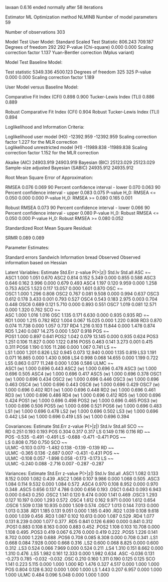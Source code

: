lavaan 0.6.16 ended normally after 58 iterations

  Estimator                                         ML
  Optimization method                           NLMINB
  Number of model parameters                        59

  Number of observations                           303

Model Test User Model:
                                              Standard      Scaled
  Test Statistic                               806.243     709.187
  Degrees of freedom                               292         292
  P-value (Chi-square)                           0.000       0.000
  Scaling correction factor                                  1.137
    Yuan-Bentler correction (Mplus variant)                       

Model Test Baseline Model:

  Test statistic                              5349.336    4500.123
  Degrees of freedom                               325         325
  P-value                                        0.000       0.000
  Scaling correction factor                                  1.189

User Model versus Baseline Model:

  Comparative Fit Index (CFI)                    0.898       0.900
  Tucker-Lewis Index (TLI)                       0.886       0.889
                                                                  
  Robust Comparative Fit Index (CFI)                         0.904
  Robust Tucker-Lewis Index (TLI)                            0.894

Loglikelihood and Information Criteria:

  Loglikelihood user model (H0)             -12392.959  -12392.959
  Scaling correction factor                                  1.227
      for the MLR correction                                      
  Loglikelihood unrestricted model (H1)     -11989.838  -11989.838
  Scaling correction factor                                  1.152
      for the MLR correction                                      
                                                                  
  Akaike (AIC)                               24903.919   24903.919
  Bayesian (BIC)                             25123.029   25123.029
  Sample-size adjusted Bayesian (SABIC)      24935.912   24935.912

Root Mean Square Error of Approximation:

  RMSEA                                          0.076       0.069
  90 Percent confidence interval - lower         0.070       0.063
  90 Percent confidence interval - upper         0.083       0.075
  P-value H_0: RMSEA <= 0.050                    0.000       0.000
  P-value H_0: RMSEA >= 0.080                    0.165       0.001
                                                                  
  Robust RMSEA                                               0.073
  90 Percent confidence interval - lower                     0.066
  90 Percent confidence interval - upper                     0.080
  P-value H_0: Robust RMSEA <= 0.050                         0.000
  P-value H_0: Robust RMSEA >= 0.080                         0.052

Standardized Root Mean Square Residual:

  SRMR                                           0.089       0.089

Parameter Estimates:

  Standard errors                             Sandwich
  Information bread                           Observed
  Observed information based on                Hessian

Latent Variables:
                   Estimate  Std.Err  z-value  P(>|z|)   Std.lv  Std.all
  ASC =~                                                                
    ASC1              1.000                               1.051    0.670
    ASC2              0.814    0.152    5.349    0.000    0.855    0.588
    ASC3              0.646    0.162    3.996    0.000    0.679    0.493
    ASC4              1.197    0.120    9.959    0.000    1.258    0.753
    ASC5              1.523    0.117   13.057    0.000    1.601    0.870
  OSC =~                                                                
    OSC1              1.000                               1.296    0.808
    OSC2              0.767    0.081    9.508    0.000    0.994    0.637
    OSC3              0.612    0.178    3.433    0.001    0.793    0.527
    OSC4              0.543    0.183    2.975    0.003    0.704    0.448
    OSC6              0.689    0.121    5.710    0.000    0.893    0.551
    OSC7              1.019    0.081   12.571    0.000    1.320    0.762
  SCO =~                                                                
    ASC               1.000                               1.016    1.016
    OSC               1.135    0.171    6.630    0.000    0.935    0.935
  RD =~                                                                 
    RD1               1.000                               1.215    0.782
    RD2               1.004    0.067   15.025    0.000    1.220    0.808
    RD3               0.870    0.074   11.738    0.000    1.057    0.737
    RD4               1.216    0.103   11.844    0.000    1.478    0.874
    RD5               1.240    0.087   14.275    0.000    1.507    0.918
  POS =~                                                                
    POS1              1.000                               0.897    0.641
    POS2              1.042    0.079   13.145    0.000    0.935    0.624
    POS3              1.251    0.106   11.827    0.000    1.122    0.816
    POS5              0.463    0.141    3.273    0.001    0.415    0.311
    POS6              1.190    0.105   11.286    0.000    1.067    0.741
  LS =~                                                                 
    LS1               1.000                               1.201    0.826
    LS2               0.945    0.073   12.940    0.000    1.135    0.819
    LS3               1.191    0.071   16.865    0.000    1.430    0.908
    LS4               0.998    0.068   14.655    0.000    1.199    0.722
    LS5               0.863    0.077   11.248    0.000    1.036    0.586
  ULMC =~                                                               
    ASC1       (w)    1.000                               0.696    0.443
    ASC2       (w)    1.000                               0.696    0.478
    ASC3       (w)    1.000                               0.696    0.505
    ASC4       (w)    1.000                               0.696    0.417
    ASC5       (w)    1.000                               0.696    0.378
    OSC1       (w)    1.000                               0.696    0.434
    OSC2       (w)    1.000                               0.696    0.446
    OSC3       (w)    1.000                               0.696    0.463
    OSC4       (w)    1.000                               0.696    0.443
    OSC6       (w)    1.000                               0.696    0.429
    OSC7       (w)    1.000                               0.696    0.402
    RD1        (w)    1.000                               0.696    0.448
    RD2        (w)    1.000                               0.696    0.461
    RD3        (w)    1.000                               0.696    0.486
    RD4        (w)    1.000                               0.696    0.412
    RD5        (w)    1.000                               0.696    0.424
    POS1       (w)    1.000                               0.696    0.498
    POS2       (w)    1.000                               0.696    0.465
    POS3       (w)    1.000                               0.696    0.506
    POS5       (w)    1.000                               0.696    0.521
    POS6       (w)    1.000                               0.696    0.483
    LS1        (w)    1.000                               0.696    0.478
    LS2        (w)    1.000                               0.696    0.502
    LS3        (w)    1.000                               0.696    0.442
    LS4        (w)    1.000                               0.696    0.419
    LS5        (w)    1.000                               0.696    0.394

Covariances:
                   Estimate  Std.Err  z-value  P(>|z|)   Std.lv  Std.all
  SCO ~~                                                                
    RD                0.251                               0.193    0.193
    POS               0.304                               0.317    0.317
    LS                0.149                               0.116    0.116
  RD ~~                                                                 
    POS              -0.535                              -0.491   -0.491
    LS               -0.688                              -0.471   -0.471
  POS ~~                                                                
    LS                0.808                               0.750    0.750
  SCO ~~                                                                
    ULMC             -0.103    0.070   -1.482    0.138   -0.139   -0.139
  RD ~~                                                                 
    ULMC             -0.365    0.136   -2.687    0.007   -0.431   -0.431
  POS ~~                                                                
    ULMC             -0.108    0.057   -1.898    0.058   -0.173   -0.173
  LS ~~                                                                 
    ULMC             -0.240    0.088   -2.716    0.007   -0.287   -0.287

Variances:
                   Estimate  Std.Err  z-value  P(>|z|)   Std.lv  Std.all
   .ASC1              1.082    0.133    8.152    0.000    1.082    0.439
   .ASC2              1.068    0.107    9.986    0.000    1.068    0.505
   .ASC3              1.084    0.114    9.532    0.000    1.084    0.572
   .ASC4              0.970    0.108    8.952    0.000    0.970    0.348
   .ASC5              0.656    0.137    4.786    0.000    0.656    0.193
   .OSC1              0.643    0.093    6.943    0.000    0.643    0.250
   .OSC2              1.141    0.120    9.474    0.000    1.141    0.469
   .OSC3              1.293    0.127   10.197    0.000    1.293    0.572
   .OSC4              1.612    0.162    9.971    0.000    1.612    0.654
   .OSC6              1.509    0.138   10.935    0.000    1.509    0.574
   .OSC7              1.013    0.144    7.013    0.000    1.013    0.338
   .RD1               1.185    0.131    9.051    0.000    1.185    0.490
   .RD2               1.039    0.108    9.618    0.000    1.039    0.456
   .RD3               1.087    0.102   10.613    0.000    1.087    0.529
   .RD4               1.077    0.131    8.239    0.000    1.077    0.377
   .RD5               0.841    0.126    6.690    0.000    0.841    0.312
   .POS1              0.883    0.108    8.163    0.000    0.883    0.452
   .POS2              1.108    0.103   10.708    0.000    1.108    0.495
   .POS3              0.419    0.067    6.276    0.000    0.419    0.222
   .POS5              1.226    0.141    8.702    0.000    1.226    0.688
   .POS6              0.708    0.085    8.308    0.000    0.708    0.341
   .LS1               0.668    0.084    7.928    0.000    0.668    0.316
   .LS2               0.600    0.068    8.825    0.000    0.600    0.312
   .LS3               0.524    0.066    7.969    0.000    0.524    0.211
   .LS4               1.310    0.151    8.662    0.000    1.310    0.476
   .LS5               1.982    0.161   12.333    0.000    1.982    0.634
   .ASC              -0.036    0.131   -0.273    0.785   -0.032   -0.032
   .OSC               0.210    0.160    1.311    0.190    0.125    0.125
    SCO               1.141    0.223    5.115    0.000    1.000    1.000
    RD                1.476    0.327    4.517    0.000    1.000    1.000
    POS               0.804    0.128    6.302    0.000    1.000    1.000
    LS                1.443    0.207    6.957    0.000    1.000    1.000
    ULMC              0.484    0.096    5.048    0.000    1.000    1.000

